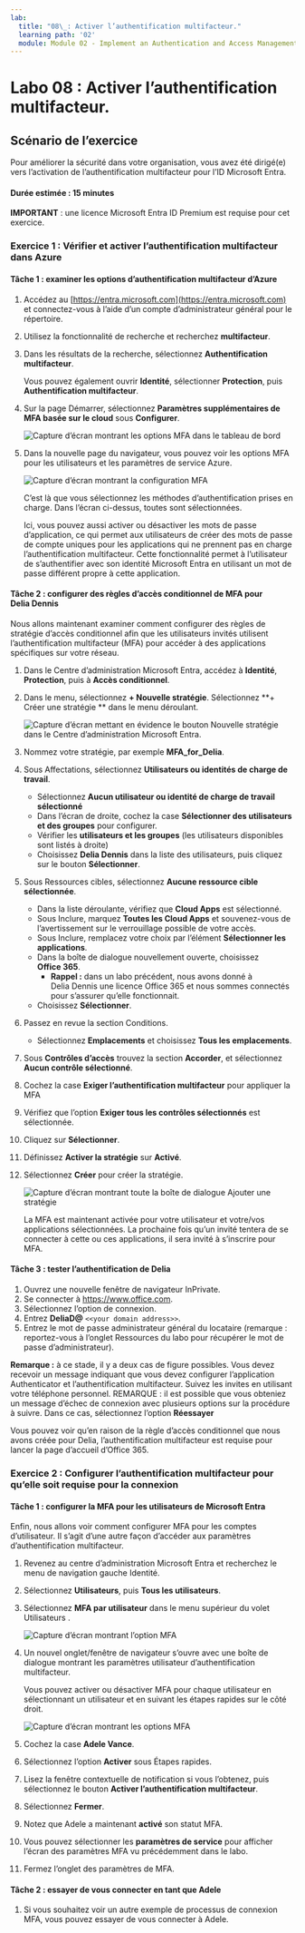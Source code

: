 ```yaml
---
lab:
  title: "08\_: Activer l’authentification multifacteur."
  learning path: '02'
  module: Module 02 - Implement an Authentication and Access Management Solution
---
```


# Labo 08 : Activer l’authentification multifacteur.

## Scénario de l’exercice

Pour améliorer la sécurité dans votre organisation, vous avez été dirigé(e) vers l’activation de l’authentification multifacteur pour l’ID Microsoft Entra.

#### Durée estimée : 15 minutes

**IMPORTANT** : une licence Microsoft Entra ID Premium est requise pour cet exercice.

### Exercice 1 : Vérifier et activer l’authentification multifacteur dans Azure

#### Tâche 1 : examiner les options d’authentification multifacteur d’Azure

1. Accédez au [https://entra.microsoft.com](https://entra.microsoft.com) et connectez-vous à l’aide d’un compte d’administrateur général pour le répertoire.

2. Utilisez la fonctionnalité de recherche et recherchez **multifacteur**.

3. Dans les résultats de la recherche, sélectionnez **Authentification multifacteur**.

    Vous pouvez également ouvrir **Identité**, sélectionner **Protection**, puis **Authentification multifacteur**.

4. Sur la page Démarrer, sélectionnez **Paramètres supplémentaires de MFA basée sur le cloud** sous **Configurer**.

    ![Capture d’écran montrant les options MFA dans le tableau de bord](./media/lp2-mod1-set-additional-mfa-settings.png)

5. Dans la nouvelle page du navigateur, vous pouvez voir les options MFA pour les utilisateurs et les paramètres de service Azure.

    ![Capture d’écran montrant la configuration MFA](./media/lp2-mod1-mfa-settings.png)

    C’est là que vous sélectionnez les méthodes d’authentification prises en charge. Dans l’écran ci-dessus, toutes sont sélectionnées.

    Ici, vous pouvez aussi activer ou désactiver les mots de passe d’application, ce qui permet aux utilisateurs de créer des mots de passe de compte uniques pour les applications qui ne prennent pas en charge l’authentification multifacteur. Cette fonctionnalité permet à l’utilisateur de s’authentifier avec son identité Microsoft Entra en utilisant un mot de passe différent propre à cette application.

#### Tâche 2 : configurer des règles d’accès conditionnel de MFA pour Delia Dennis

Nous allons maintenant examiner comment configurer des règles de stratégie d’accès conditionnel afin que les utilisateurs invités utilisent l’authentification multifacteur (MFA) pour accéder à des applications spécifiques sur votre réseau.

1. Dans le Centre d’administration Microsoft Entra, accédez à **Identité**, **Protection**, puis à **Accès conditionnel**.

2. Dans le menu, sélectionnez **+ Nouvelle stratégie**. Sélectionnez **+ Créer une stratégie ** dans le menu déroulant.

    ![Capture d’écran mettant en évidence le bouton Nouvelle stratégie dans le Centre d’administration Microsoft Entra.](./media/lp2-mod1-azure-ad-conditional-access-policy.png)

3. Nommez votre stratégie, par exemple **MFA_for_Delia**.

4. Sous Affectations, sélectionnez **Utilisateurs ou identités de charge de travail**.

    - Sélectionnez **Aucun utilisateur ou identité de charge de travail sélectionné**  
    - Dans l’écran de droite, cochez la case **Sélectionner des utilisateurs et des groupes** pour configurer.
    - Vérifier les **utilisateurs et les groupes** (les utilisateurs disponibles sont listés à droite)
    - Choisissez **Delia Dennis** dans la liste des utilisateurs, puis cliquez sur le bouton **Sélectionner**.

5. Sous Ressources cibles, sélectionnez **Aucune ressource cible sélectionnée**.

   - Dans la liste déroulante, vérifiez que **Cloud Apps** est sélectionné.
   - Sous Inclure, marquez **Toutes les Cloud Apps** et souvenez-vous de l’avertissement sur le verrouillage possible de votre accès. 
   - Sous Inclure, remplacez votre choix par l’élément **Sélectionner les applications**.
   - Dans la boîte de dialogue nouvellement ouverte, choisissez **Office 365**.
      - **Rappel :** dans un labo précédent, nous avons donné à Delia Dennis une licence Office 365 et nous sommes connectés pour s’assurer qu’elle fonctionnait.
   - Choisissez **Sélectionner**.

6. Passez en revue la section Conditions.

   - Sélectionnez **Emplacements** et choisissez **Tous les emplacements**.

7. Sous **Contrôles d’accès** trouvez la section **Accorder**, et sélectionnez **Aucun contrôle sélectionné**.

8. Cochez la case **Exiger l’authentification multifacteur** pour appliquer la MFA

9. Vérifiez que l’option **Exiger tous les contrôles sélectionnés** est sélectionnée.

10. Cliquez sur **Sélectionner**.

11. Définissez **Activer la stratégie** sur **Activé**.

12. Sélectionnez **Créer** pour créer la stratégie.

    ![Capture d’écran montrant toute la boîte de dialogue Ajouter une stratégie](./media/lp2-mod1-conditional-access-new-policy-complete.png)

    La MFA est maintenant activée pour votre utilisateur et votre/vos applications sélectionnées. La prochaine fois qu’un invité tentera de se connecter à cette ou ces applications, il sera invité à s’inscrire pour MFA.

#### Tâche 3 : tester l’authentification de Delia

1. Ouvrez une nouvelle fenêtre de navigateur InPrivate.
2. Se connecter à https://www.office.com.
3. Sélectionnez l’option de connexion.
4. Entrez **DeliaD@** `<<your domain address>>`.
5. Entrez le mot de passe administrateur général du locataire (remarque : reportez-vous à l’onglet Ressources du labo pour récupérer le mot de passe d’administrateur).

**Remarque :** à ce stade, il y a deux cas de figure possibles.  Vous devez recevoir un message indiquant que vous devez configurer l’application Authenticator et l’authentification multifacteur.  Suivez les invites en utilisant votre téléphone personnel.  REMARQUE : il est possible que vous obteniez un message d’échec de connexion avec plusieurs options sur la procédure à suivre.  Dans ce cas, sélectionnez l’option **Réessayer**

Vous pouvez voir qu’en raison de la règle d’accès conditionnel que nous avons créée pour Delia, l’authentification multifacteur est requise pour lancer la page d’accueil d’Office 365.

### Exercice 2 : Configurer l’authentification multifacteur pour qu’elle soit requise pour la connexion

#### Tâche 1 : configurer la MFA pour les utilisateurs de Microsoft Entra

Enfin, nous allons voir comment configurer MFA pour les comptes d’utilisateur. Il s’agit d’une autre façon d’accéder aux paramètres d’authentification multifacteur.

1. Revenez au centre d’administration Microsoft Entra et recherchez le menu de navigation gauche Identité.

2. Sélectionnez **Utilisateurs**, puis **Tous les utilisateurs**.

3. Sélectionnez **MFA par utilisateur** dans le menu supérieur du volet Utilisateurs .

   ![Capture d’écran montrant l’option MFA](./media/lp2-mod1-users-mfa.png)

4. Un nouvel onglet/fenêtre de navigateur s’ouvre avec une boîte de dialogue montrant les paramètres utilisateur d’authentification multifacteur.

   Vous pouvez activer ou désactiver MFA pour chaque utilisateur en sélectionnant un utilisateur et en suivant les étapes rapides sur le côté droit.

   ![Capture d’écran montrant les options MFA](./media/lp2-mod1-mfa-service-settings-and-users.png)

5. Cochez la case **Adele Vance**.
6. Sélectionnez l’option **Activer** sous Étapes rapides.
7. Lisez la fenêtre contextuelle de notification si vous l’obtenez, puis sélectionnez le bouton **Activer l’authentification multifacteur**.
8. Sélectionnez **Fermer**.
9. Notez que Adele a maintenant **activé** son statut MFA.
10. Vous pouvez sélectionner les **paramètres de service** pour afficher l’écran des paramètres MFA vu précédemment dans le labo.
11. Fermez l’onglet des paramètres de MFA.

#### Tâche 2 : essayer de vous connecter en tant que Adele

1. Si vous souhaitez voir un autre exemple de processus de connexion MFA, vous pouvez essayer de vous connecter à Adele.
